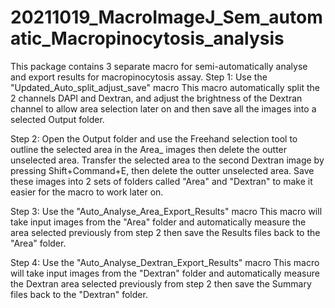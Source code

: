 # 20211019_MacroImageJ_Sem_automatic_Macropinocytosis_analysis
This package contains 3 separate macro for semi-automatically analyse and export results for macropinocytosis assay.
Step 1: Use the "Updated_Auto_split_adjust_save" macro
This macro automatically split the 2 channels DAPI and Dextran, and adjust the brightness of the Dextran channel to allow area selection later on and then save all the images
into a selected Output folder. 

Step 2: Open the Output folder and use the Freehand selection tool to outline the selected area in the Area_ images then delete the outter unselected area. Transfer the selected
area to the second Dextran image by pressing Shift+Command+E, then delete the outter unselected area. Save these images into 2 sets of folders called "Area" and "Dextran" to 
make it easier for the macro to work later on.

Step 3: Use the "Auto_Analyse_Area_Export_Results" macro
This macro will take input images from the "Area" folder and automatically measure the area selected previously from step 2 then save the Results files back to the "Area" folder.

Step 4: Use the "Auto_Analyse_Dextran_Export_Results" macro
This macro will take input images from the "Dextran" folder and automatically measure the Dextran area selected previously from step 2 then save the Summary files back to the 
"Dextran" folder.
